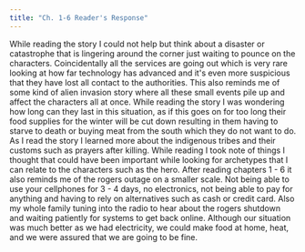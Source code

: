 ```yaml
---
title: "Ch. 1-6 Reader's Response"
---
```


While reading the story I could not help but think about a disaster or catastrophe that is lingering around the corner just waiting to pounce on the characters. Coincidentally all the services are going out which is very rare looking at how far technology has advanced and it's even more suspicious that they have lost all contact to the authorities. This also reminds me of some kind of alien invasion story where all these small events pile up and affect the characters all at once. While reading the story I was wondering how long can they last in this situation, as if this goes on for too long their food supplies for the winter will be cut down resulting in them having to starve to death or buying meat from the south which they do not want to do. As I read the story I learned more about the indigenous tribes and their customs such as prayers after killing. While reading I took note of things I thought that could have been important while looking for archetypes that I can relate to the characters such as the hero. After reading chapters 1 - 6 it also reminds me of the rogers outage on a smaller scale. Not being able to use your cellphones for 3 - 4 days, no electronics, not being able to pay for anything and having to rely on alternatives such as cash or credit card. Also my whole family tuning into the radio to hear about the rogers shutdown and waiting patiently for systems to get back online. Although our situation was much better as we had electricity, we could make food at home, heat, and we were assured that we are going to be fine.